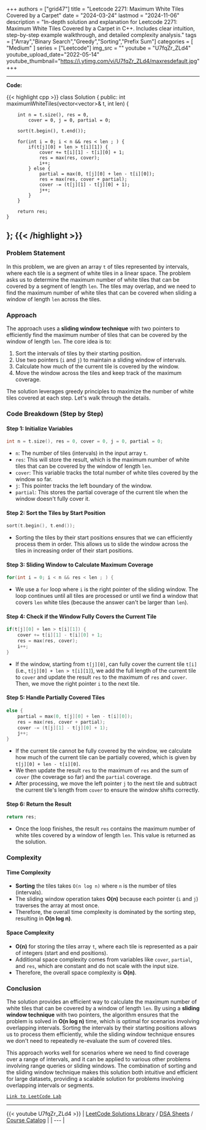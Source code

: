 
+++
authors = ["grid47"]
title = "Leetcode 2271: Maximum White Tiles Covered by a Carpet"
date = "2024-03-24"
lastmod = "2024-11-06"
description = "In-depth solution and explanation for Leetcode 2271: Maximum White Tiles Covered by a Carpet in C++. Includes clear intuition, step-by-step example walkthrough, and detailed complexity analysis."
tags = ["Array","Binary Search","Greedy","Sorting","Prefix Sum"]
categories = [
    "Medium"
]
series = ["Leetcode"]
img_src = ""
youtube = "U7fqZr_ZLd4"
youtube_upload_date="2022-05-14"
youtube_thumbnail="https://i.ytimg.com/vi/U7fqZr_ZLd4/maxresdefault.jpg"
+++



---
**Code:**

{{< highlight cpp >}}
class Solution {
public:
    int maximumWhiteTiles(vector<vector<int>>& t, int len) {
        
        int n = t.size(), res = 0,
            cover = 0, j = 0, partial = 0;

        sort(t.begin(), t.end());
        
        for(int i = 0; i < n && res < len ; ) {
            if(t[j][0] + len > t[i][1]) {
                cover += t[i][1] - t[i][0] + 1;
                res = max(res, cover);               
                i++;
            } else {
                partial = max(0, t[j][0] + len - t[i][0]);
                res = max(res, cover + partial);
                cover -= (t[j][1] - t[j][0] + 1);
                j++;
            }            
        }
        
        return res;        
    }
};
{{< /highlight >}}
---

### Problem Statement
In this problem, we are given an array `t` of tiles represented by intervals, where each tile is a segment of white tiles in a linear space. The problem asks us to determine the maximum number of white tiles that can be covered by a segment of length `len`. The tiles may overlap, and we need to find the maximum number of white tiles that can be covered when sliding a window of length `len` across the tiles.

### Approach
The approach uses a **sliding window technique** with two pointers to efficiently find the maximum number of tiles that can be covered by the window of length `len`. The core idea is to:
1. Sort the intervals of tiles by their starting position.
2. Use two pointers (`i` and `j`) to maintain a sliding window of intervals.
3. Calculate how much of the current tile is covered by the window.
4. Move the window across the tiles and keep track of the maximum coverage.

The solution leverages greedy principles to maximize the number of white tiles covered at each step. Let's walk through the details.

### Code Breakdown (Step by Step)

#### Step 1: Initialize Variables
```cpp
int n = t.size(), res = 0, cover = 0, j = 0, partial = 0;
```
- `n`: The number of tiles (intervals) in the input array `t`.
- `res`: This will store the result, which is the maximum number of white tiles that can be covered by the window of length `len`.
- `cover`: This variable tracks the total number of white tiles covered by the window so far.
- `j`: This pointer tracks the left boundary of the window.
- `partial`: This stores the partial coverage of the current tile when the window doesn't fully cover it.

#### Step 2: Sort the Tiles by Start Position
```cpp
sort(t.begin(), t.end());
```
- Sorting the tiles by their start positions ensures that we can efficiently process them in order. This allows us to slide the window across the tiles in increasing order of their start positions.

#### Step 3: Sliding Window to Calculate Maximum Coverage
```cpp
for(int i = 0; i < n && res < len ; ) {
```
- We use a `for` loop where `i` is the right pointer of the sliding window. The loop continues until all tiles are processed or until we find a window that covers `len` white tiles (because the answer can't be larger than `len`).

#### Step 4: Check if the Window Fully Covers the Current Tile
```cpp
if(t[j][0] + len > t[i][1]) {
    cover += t[i][1] - t[i][0] + 1;
    res = max(res, cover);
    i++;
}
```
- If the window, starting from `t[j][0]`, can fully cover the current tile `t[i]` (i.e., `t[j][0] + len > t[i][1]`), we add the full length of the current tile to `cover` and update the result `res` to the maximum of `res` and `cover`. Then, we move the right pointer `i` to the next tile.

#### Step 5: Handle Partially Covered Tiles
```cpp
else {
    partial = max(0, t[j][0] + len - t[i][0]);
    res = max(res, cover + partial);
    cover -= (t[j][1] - t[j][0] + 1);
    j++;
}
```
- If the current tile cannot be fully covered by the window, we calculate how much of the current tile can be partially covered, which is given by `t[j][0] + len - t[i][0]`.
- We then update the result `res` to the maximum of `res` and the sum of `cover` (the coverage so far) and the `partial` coverage.
- After processing, we move the left pointer `j` to the next tile and subtract the current tile's length from `cover` to ensure the window shifts correctly.

#### Step 6: Return the Result
```cpp
return res;
```
- Once the loop finishes, the result `res` contains the maximum number of white tiles covered by a window of length `len`. This value is returned as the solution.

### Complexity

#### Time Complexity
- **Sorting** the tiles takes `O(n log n)` where `n` is the number of tiles (intervals).
- The sliding window operation takes **O(n)** because each pointer (`i` and `j`) traverses the array at most once.
- Therefore, the overall time complexity is dominated by the sorting step, resulting in **O(n log n)**.

#### Space Complexity
- **O(n)** for storing the tiles array `t`, where each tile is represented as a pair of integers (start and end positions).
- Additional space complexity comes from variables like `cover`, `partial`, and `res`, which are constant and do not scale with the input size.
- Therefore, the overall space complexity is **O(n)**.

### Conclusion

The solution provides an efficient way to calculate the maximum number of white tiles that can be covered by a window of length `len`. By using a **sliding window technique** with two pointers, the algorithm ensures that the problem is solved in **O(n log n)** time, which is optimal for scenarios involving overlapping intervals. Sorting the intervals by their starting positions allows us to process them efficiently, while the sliding window technique ensures we don't need to repeatedly re-evaluate the sum of covered tiles.

This approach works well for scenarios where we need to find coverage over a range of intervals, and it can be applied to various other problems involving range queries or sliding windows. The combination of sorting and the sliding window technique makes this solution both intuitive and efficient for large datasets, providing a scalable solution for problems involving overlapping intervals or segments.

[`Link to LeetCode Lab`](https://leetcode.com/problems/maximum-white-tiles-covered-by-a-carpet/description/)

---
{{< youtube U7fqZr_ZLd4 >}}
| [LeetCode Solutions Library](https://grid47.xyz/leetcode/) / [DSA Sheets](https://grid47.xyz/sheets/) / [Course Catalog](https://grid47.xyz/courses/) |
| --- |
